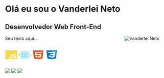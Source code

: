 # Olá eu sou o Vanderlei Neto
## Desenvolvedor Web Front-End

<div style="float: right; margin-left: 20px;">
  <img src="https://lh3.googleusercontent.com/yZRg2HX3SJ82OxzNp-9B0WDN-_e3Ljk__ZKvnuRn5l3zjc3SIwRR1zgATJVrPRKWZFakuN8b7vv9_RXzolnYhqNwijWNA-bPT-xZfLFn9TVn2JAXlo0yelO5_ccfNzShzYKp8cnmw1wGCUrUO0ttghdGr5YOuDWAc9EQODsVrqsyQR1DefdGr2veyEKla3F6ywRW3v54nqnLxUM8g2Lhsn4rC7JOdRRr5AYLCuyp_ljqD10IKGo1tCusUa1-d0XJWdFtxdkzzfeifMnstrG6T2l92hoPTFnYOeS94BOFB0blt3O5LIqFIrPTijkMVNqmq-WsENZwZEvTmsFLbA4tBP45XRbjX8edoYHop7bm6m7eZD-uoT8OFe1G0H8MFf-So_QSTe_U3QPJQQj6sBFF7dBwJKWRbW5pigD_RA5BB3YwcqDLS2NwmrQWI9sO1mxQMeMcU2Ywtmf3MHDqX-C8Q4EQPXxZXdPTtixsRcjN5vN4I5VtI_GFofHtFheYspGDraTvM5NKfKCiskyb0KPdVR7FM1iPOzXnpjofEKY1teFapQ0VGdMj7V9aFwDWj7cyEjIJUn_qGdAMd94xs_7_pW0MHddltiDc2KEobXaoSd58OhbQ5ecyK9iSUPuNd-Cg3DJYzSzSXIbXlkpSAU4MaU1zCsaSKi5PRyqCu233bpD3br3jnzHAZ2ZUxpNdOM9t5lNw8EOS4RkjHJj6gRwxGn58_k6i4mkEuI2Pz7DAohzHyMeI3Q3iu1tbrecOSJeFfZXD3EuTiN9c6JZZEMi7ZYm9uUroO7sTZhs3TqgyAaePwO28-lPIrLnxvFdbKdswwZ61p2R6b1YzuNv0HeDqHuJMfdFh2KvbL_ak3I8GwZYEfN1Et6-QuhwfmKozpQNvgzbieVPoFVxcgx9LH98EOw17tROVXJCBI9_d9Sua5N2P=w300-h400-s-no?authuser=0" alt="Vanderlei Neto" width="800px">
</div>

Seu texto aqui...

<div style="display: inline_block"><br>
  <img align="center" alt="Vanderlei-Js" height="30" width="40" src="https://raw.githubusercontent.com/devicons/devicon/master/icons/javascript/javascript-plain.svg">
  <img align="center" alt="Vanderlei-React" height="30" width="40" src="https://raw.githubusercontent.com/devicons/devicon/master/icons/react/react-original.svg">
  <img align="center" alt="Vanderlei-HTML" height="30" width="40" src="https://raw.githubusercontent.com/devicons/devicon/master/icons/html5/html5-original.svg">
  <img align="center" alt="Vanderlei-CSS" height="30" width="40" src="https://raw.githubusercontent.com/devicons/devicon/master/icons/css3/css3-original.svg">
  </div>
  
  ##
 

  <a href="https://www.instagram.com/josevanderleineto/" target="_blank"><img src="https://img.shields.io/badge/-Instagram-%23E4405F?style=for-the-badge&logo=instagram&logoColor=white" target="_blank"></a>
  <a href = "mailto:josevanderlei.nn@gmail.com"><img src="https://img.shields.io/badge/-Gmail-%23333?style=for-the-badge&logo=gmail&logoColor=white" target="_blank"></a>
  <a href="https://www.linkedin.com/in/vanderlei-desenvolvedor-front-end/" target="_blank"><img src="https://img.shields.io/badge/-LinkedIn-%230077B5?style=for-the-badge&logo=linkedin&logoColor=white" target="_blank"></a> 
  
</div>

